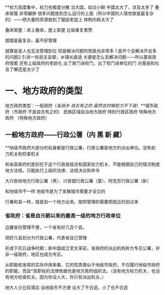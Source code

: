 **权力高度集中，权力也极度分散 治大国，如治小鲜 中国太大了，涉及太多了 叠床架屋 非常臃肿 很多问题放到怎么运行的上面（所以中国的人情世故是最复杂的）——把大量的资源放到了猫捉老鼠上 体制内耗太大了

叠床架屋：床上叠床，屋上架屋  比喻重复累赘

国情是最复杂，最不好管理

就算是圣人也无法管理到位    但是解决问题的思路也非常多  1.是开个会解决开会多的问题2.引进一些民主监督，乡镇长直选   关键是怎么去解决问题——所以基层政府很累  还有上级政府的老龄化  出了家门进校门，出了校门进单位的门 对基层和社会了解还是太少了

# 一、地方政府的类型

地方政府类型：一般政府（*省县乡  自古有之的  虽然古时候权力不下县*）**城市政府（市政府  不是自古有之的）  民族区域自治地方政府 特别行政区政府   特殊地方政府 （特殊地方政府）

## 一般地方政府——行政公署（内 黑 新 藏）

**地级市政府大部分的前身都是行政公署，行政公署是地方的派出单位。没有权力机关和检查机关

和省县政府的差别在于这个行政层级没有国家权力机关，不能根据自己的情况制度地方法规，只能执行上级的法律、法规决议和命令

大兴安岭地方行政公署（黑）、兴安盟行政公署（蒙）、阿克苏行政公署（新）

和地级市不一样   地级市是为了发展城市需要才设立的

行署和县一样，就是划一个地方出来。按照管理的需要把就近的划过来

### 省政府：省是自元朝以来的最高一级的地方行政单位

边疆省份管理不便，一个省有好几百个县。  

把好几县划分为行政公署，代表省自己管理

形成于抗日战争时期；新中国成立至文革前，省政府的派出机构称为专员公署，并非一级政府，地区也成为专区。

从职能和发挥的实际作用来看，它的性质类似于地级市政府，不仅履行地级市政府的职能，而且*其职权的法律依据也是地方政府组织法。（没有地方权力机关，也没有地方检查机关。因为你没人大，你只有派出机关。）

地大人少比较落后  设地级市不方便    设大了不合适，小了也不合适  


